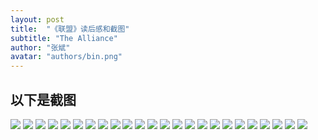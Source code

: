 ```yaml
---
layout: post
title:  "《联盟》读后感和截图"
subtitle: "The Alliance"
author: "张斌"
avatar: "authors/bin.png"
---
```


## 以下是截图

![](./content/images/the-alliance/screenshot_2016_02_13T16_19_18+0759.png)
![](./content/images/the-alliance/screenshot_2016_02_13T16_25_34+0759.png)
![](./content/images/the-alliance/screenshot_2016_02_13T16_26_23+0759.png)
![](./content/images/the-alliance/screenshot_2016_02_13T20_04_58+0759.png)
![](./content/images/the-alliance/screenshot_2016_02_13T22_04_11+0759.png)
![](./content/images/the-alliance/screenshot_2016_02_13T22_20_29+0759.png)
![](./content/images/the-alliance/screenshot_2016_02_13T23_28_31+0759.png)
![](./content/images/the-alliance/screenshot_2016_02_13T23_31_48+0759.png)
![](./content/images/the-alliance/screenshot_2016_02_13T23_32_03+0759.png)
![](./content/images/the-alliance/screenshot_2016_02_13T23_32_21+0759.png)
![](./content/images/the-alliance/screenshot_2016_02_14T15_58_06+0759.png)
![](./content/images/the-alliance/screenshot_2016_02_14T16_12_35+0759.png)
![](./content/images/the-alliance/screenshot_2016_02_14T16_19_38+0759.png)
![](./content/images/the-alliance/screenshot_2016_02_14T16_20_16+0759.png)
![](./content/images/the-alliance/screenshot_2016_02_14T17_28_51+0759.png)
![](./content/images/the-alliance/screenshot_2016_02_14T17_30_45+0759.png)
![](./content/images/the-alliance/screenshot_2016_02_14T17_31_10+0759.png)
![](./content/images/the-alliance/screenshot_2016_02_15T11_14_27+0759.png)
![](./content/images/the-alliance/screenshot_2016_02_15T11_14_40+0759.png)
![](./content/images/the-alliance/screenshot_2016_02_15T11_17_26+0759.png)
![](./content/images/the-alliance/screenshot_2016_02_15T11_23_03+0759.png)
![](./content/images/the-alliance/screenshot_2016_02_15T11_41_56+0759.png)
![](./content/images/the-alliance/screenshot_2016_02_15T11_54_02+0759.png)
![](./content/images/the-alliance/screenshot_2016_02_15T11_54_06+0759.png)